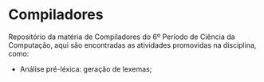 # Compiladores
Repositório da matéria de Compiladores do 6º Período de Ciência da Computação, aqui são encontradas as atividades promovidas na disciplina, como:
- Análise pré-léxica: geração de lexemas;

